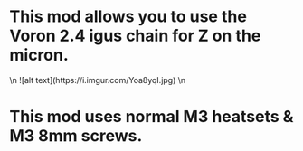 <h1> This mod allows you to use the Voron 2.4 igus chain for Z on the micron. </h1>
\n 
![alt text](https://i.imgur.com/Yoa8yqI.jpg)
\n
<h1> This mod uses normal M3 heatsets & M3 8mm screws. </h1>
